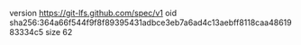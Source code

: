 version https://git-lfs.github.com/spec/v1
oid sha256:364a66f544f9f8f89395431adbce3eb7a6ad4c13aebff8118caa4861983334c5
size 62
